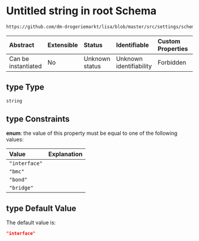 # Untitled string in root Schema

```txt
https://github.com/dm-drogeriemarkt/lisa/blob/master/src/settings/schema.json#/properties/default_configs/properties/interfaces_attributes/items/properties/type
```



| Abstract            | Extensible | Status         | Identifiable            | Custom Properties | Additional Properties | Access Restrictions | Defined In                                                                               |
| :------------------ | :--------- | :------------- | :---------------------- | :---------------- | :-------------------- | :------------------ | :--------------------------------------------------------------------------------------- |
| Can be instantiated | No         | Unknown status | Unknown identifiability | Forbidden         | Allowed               | none                | [settings.schema.json\*](../../src/settings/settings.schema.json "open original schema") |

## type Type

`string`

## type Constraints

**enum**: the value of this property must be equal to one of the following values:

| Value         | Explanation |
| :------------ | :---------- |
| `"interface"` |             |
| `"bmc"`       |             |
| `"bond"`      |             |
| `"bridge"`    |             |

## type Default Value

The default value is:

```json
"interface"
```
